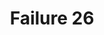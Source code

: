 ---
title: Failure 26
description: Failure of Success Criterion 1.3.3 due to using a graphical symbol alone to convey information
url: https://www.w3.org/WAI/WCAG21/Techniques/failures/F26
---